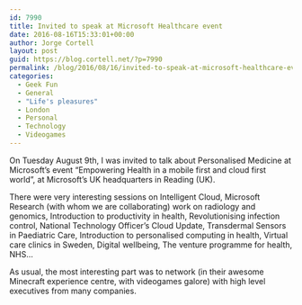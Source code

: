 ```yaml
---
id: 7990
title: Invited to speak at Microsoft Healthcare event
date: 2016-08-16T15:33:01+00:00
author: Jorge Cortell
layout: post
guid: https://blog.cortell.net/?p=7990
permalink: /blog/2016/08/16/invited-to-speak-at-microsoft-healthcare-event/
categories:
  - Geek Fun
  - General
  - "Life's pleasures"
  - London
  - Personal
  - Technology
  - Videogames
---
```

On Tuesday August 9th, I was invited to talk about Personalised Medicine at Microsoft’s event “Empowering Health in a mobile first and cloud first world”, at Microsoft’s UK headquarters in Reading (UK).

There were very interesting sessions on Intelligent Cloud, Microsoft Research (with whom we are collaborating) work on radiology and genomics, Introduction to productivity in health, Revolutionising infection control, National Technology Officer’s Cloud Update, Transdermal Sensors in Paediatric Care, Introduction to personalised computing in health, Virtual care clinics in Sweden, Digital wellbeing, The venture programme for health, NHS…

As usual, the most interesting part was to network (in their awesome Minecraft experience centre, with videogames galore) with high level executives from many companies.